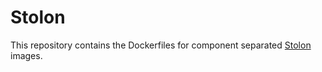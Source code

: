 # Stolon

This repository contains the Dockerfiles for component separated [Stolon](https://github.com/sorintlab/stolon)
images.
